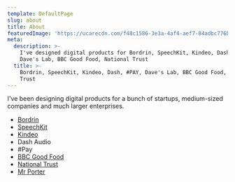 ```yaml
---
template: DefaultPage
slug: about
title: About
featuredImage: 'https://ucarecdn.com/f48c1586-3e3a-4af4-aef7-84adbc776b52/'
meta:
  description: >-
    I've designed digital products for Bordrin, SpeechKit, Kindeo, Dash, #PAY,
    Dave's Lab, BBC Good Food, National Trust
  title: >-
    Bordrin, SpeechKit, Kindeo, Dash, #PAY, Dave's Lab, BBC Good Food, National
    Trust
---
```

I've been designing digital products for a bunch of startups, medium-sized companies and much larger enterprises.

* [Bordrin](https://www.bordrin.com)
* [SpeechKit](https://speechkit.io/)
* [Kindeo](https://www.kindeo.com/)
* Dash Audio
* \#Pay
* [BBC Good Food](https://www.bbcgoodfood.com/howto/guide/how-use-bbc-good-food-alexa-skill)
* [National Trust](https://www.nationaltrust.org.uk/)
* [Mr Porter](https://www.mrporter.com)
